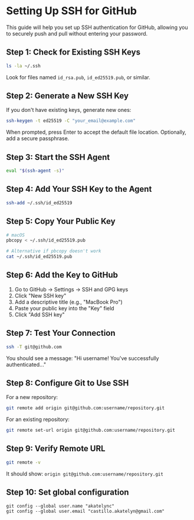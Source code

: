 # Setting Up SSH for GitHub

This guide will help you set up SSH authentication for GitHub, allowing you to securely push and pull without entering your password.

## Step 1: Check for Existing SSH Keys
```bash
ls -la ~/.ssh
```
Look for files named `id_rsa.pub`, `id_ed25519.pub`, or similar.

## Step 2: Generate a New SSH Key
If you don't have existing keys, generate new ones:

```bash
ssh-keygen -t ed25519 -C "your_email@example.com"
```

When prompted, press Enter to accept the default file location. Optionally, add a secure passphrase.

## Step 3: Start the SSH Agent
```bash
eval "$(ssh-agent -s)"
```

## Step 4: Add Your SSH Key to the Agent
```bash
ssh-add ~/.ssh/id_ed25519
```

## Step 5: Copy Your Public Key
```bash
# macOS
pbcopy < ~/.ssh/id_ed25519.pub

# Alternative if pbcopy doesn't work
cat ~/.ssh/id_ed25519.pub
```

## Step 6: Add the Key to GitHub
1. Go to GitHub → Settings → SSH and GPG keys
2. Click "New SSH key"
3. Add a descriptive title (e.g., "MacBook Pro")
4. Paste your public key into the "Key" field
5. Click "Add SSH key"

## Step 7: Test Your Connection
```bash
ssh -T git@github.com
```
You should see a message: "Hi username! You've successfully authenticated..."

## Step 8: Configure Git to Use SSH
For a new repository:
```bash
git remote add origin git@github.com:username/repository.git
```

For an existing repository:
```bash
git remote set-url origin git@github.com:username/repository.git
```

## Step 9: Verify Remote URL
```bash
git remote -v
```
It should show: `origin git@github.com:username/repository.git`

## Step 10: Set global configuration
```shell
git config --global user.name "akatelync"
git config --global user.email "castillo.akatelyn@gmail.com"
```
